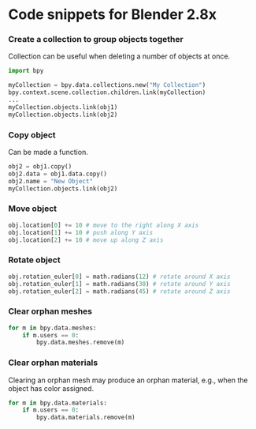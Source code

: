 # Code snippets for Blender 2.8x

### Create a collection to group objects together
Collection can be useful when deleting a number of objects at once.
```Python
import bpy

myCollection = bpy.data.collections.new("My Collection")
bpy.context.scene.collection.children.link(myCollection)
...
myCollection.objects.link(obj1)
myCollection.objects.link(obj2)
```

### Copy object
Can be made a function.
```Python
obj2 = obj1.copy()
obj2.data = obj1.data.copy()
obj2.name = "New Object"
myCollection.objects.link(obj2)
```

### Move object
```Python
obj.location[0] += 10 # move to the right along X axis
obj.location[1] += 10 # push along Y axis
obj.location[2] += 10 # move up along Z axis
```

### Rotate object
```Python
obj.rotation_euler[0] = math.radians(12) # rotate around X axis
obj.rotation_euler[1] = math.radians(30) # rotate around Y axis
obj.rotation_euler[2] = math.radians(45) # rotate around Z axis
```

### Clear orphan meshes
```Python
for m in bpy.data.meshes:
    if m.users == 0:
        bpy.data.meshes.remove(m)
```
### Clear orphan materials
Clearing an orphan mesh may produce an orphan material, e.g., when the object has color assigned.
```Python
for m in bpy.data.materials:
    if m.users == 0:
        bpy.data.materials.remove(m)
```
